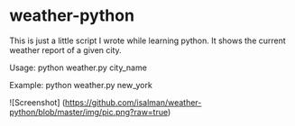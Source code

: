 # weather-python

This is just a little script I wrote while learning python. It shows the current weather report of a given city.

Usage: python weather.py city_name

Example: python weather.py new_york

![Screenshot] (https://github.com/isalman/weather-python/blob/master/img/pic.png?raw=true)
